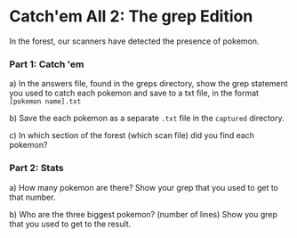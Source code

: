 # Catch'em All 2: The grep Edition

In the forest, our scanners have detected the presence of pokemon.

### Part 1: Catch 'em
a)
In the answers file, found in the greps directory, show the grep statement you used to catch each pokemon and save to a txt file, in the format `[pokemon name].txt`

b) 
Save the each pokemon as a separate `.txt` file in the `captured` directory.


c) In which section of the forest (which scan file) did you find each pokemon?


### Part 2: Stats
a) How many pokemon are there? Show your grep that you used to get to that number.


b) Who are the three biggest pokemon? (number of lines)
Show you grep that you used to get to the result.




